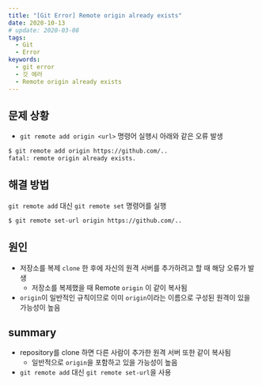 ```yaml
---
title: "[Git Error] Remote origin already exists"
date: 2020-10-13
# update: 2020-03-08
tags:
  - Git
  - Error
keywords:
  - git error
  - 깃 에러
  - Remote origin already exists
---
```



## 문제 상황


* ``git remote add origin <url>`` 명령어 실행시 아래와 같은 오류 발생 

```bash
$ git remote add origin https://github.com/..
fatal: remote origin already exists.
```



## 해결 방법 

``git remote add`` 대신 ``git remote set`` 명령어를 실행

```bash
$ git remote set-url origin https://github.com/..
```



## 원인

* 저장소를 복제 ``clone`` 한 후에 자신의 원격 서버를 추가하려고 할 때 해당 오류가 발생
    * 저장소를 복제했을 때 Remote ``origin`` 이 같이 복사됨
* ``origin``이 일반적인 규칙이므로 이미 ``origin``이라는 이름으로 구성된 원격이 있을 가능성이 높음





## summary

* repository를 clone 하면 다른 사람이 추가한 원격 서버 또한 같이 복사됨
    * 일반적으로 ``origin``을 포함하고 있을 가능성이 높음
* ``git remote add`` 대신 ``git remote set-url``을 사용